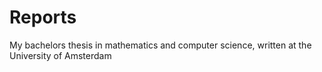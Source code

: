 # Reports
My bachelors thesis in mathematics and computer science, written at the University of Amsterdam
